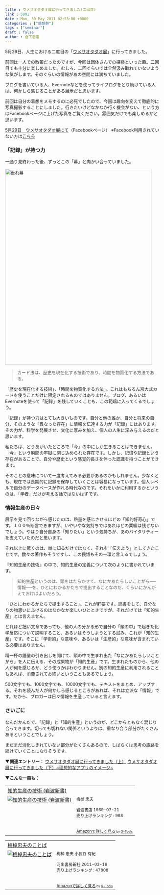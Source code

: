 ```yaml
---
title : ウメサオタダオ展に行ってきました(二回目)
link : 5901
date : Mon, 30 May 2011 02:53:00 +0000
categories : ["感想群"]
tags : ["seminar"]
draft : false
author : 倉下忠憲
---
```


5月29日、人生における二度目の「<a href="http://www.minpaku.ac.jp/special/umesao/">ウメサオタダオ展</a>」に行ってきました。

前回は一人での散策だったのですが、今回は団体さんでの探検といった趣。二回目でも十分に楽しめました。むしろ、二回ぐらいでは全然汲み取れていないような気がします。そのぐらいの情報があの空間には満ちていました。

ブログを書いている人、Evernoteなどを使ってライフログをとり続けている人は、何かしら感じることがある展示だと思います。

前回は自分の着想をメモするのに必死でしたので、今回は趣向を変えて徹底的に写真撮影することにしました。行きたいけどなかなか行く機会がない、という方はFacebookページに上げた写真をご覧ください。雰囲気だけでも楽しめるかと思います。

<a href="http://www.facebook.com/media/set/?set=a.190214977696097.63431.100366706680925">
5月29日　ウメサオタダオ展にて</a>（Facebookページ）
※Facebook利用されていない方は<a href="http://www.facebook.com/media/set/?set=a.190214977696097.63431.100366706680925&l=c63d86560d">こちら</a>


<h3>「記録」が持つ力</h3>
一通り見終わった後、ずっとこの「幕」と向かい合っていました。

<a href="https://rashita.net/blog/wp-content/uploads/2011/05/1000001792.jpg"><img src="https://rashita.net/blog/wp-content/uploads/2011/05/1000001792.jpg" alt="垂れ幕" title="垂れ幕" width="480" height="640" class="alignnone size-full wp-image-5902" /></a>

<blockquote>
カード法は、歴史を現在化する技術であり、時間を物質化する方法である。
</blockquote>

「歴史を現在化する技術」、「時間を物質化する方法」。これはもちろん京大式カードを使うことだけに限定されるものではありません。ブログ、あるいはEvernoteを使って「記録」を残していくことも、この範疇に入ってくるでしょう。

「記録」が持つ力はとても大きいものです。自分と他の誰か、自分と将来の自分、そのような「異なった存在」に情報を伝達する力が「記録」にはあります。その力が、科学を発展させ、文化に厚みを加え、個人の人生に深み与えるのだと思います。

私たちは、どうあがいたところで「今」の中にしか生きることはできません。「今」という瞬間の牢獄に閉じ込められた存在です。しかし、記憶や記録という存在があることで、自分や歴史という感覚的長さを伴った認識を持つことができます。

そのことの意味について一度考えてみる必要があるのかもしれません。少なくとも、現在では長期的に記録を保存していくことは容易になっています。個人レベルで自分のデータベースが作れる時代なのです。それをいかに利用するかというのは、「学者」だけが考える話ではないはずです。

<h3>情報生産の日々</h3>
展示を見て回りながら感じたのは、熱量を感じさせるほどの「知的好奇心」です。１００％断言できますが、いやいやな気持ちではあれほどの業績は残せないでしょう。やはり自分自身の「知りたい」という気持ちが、あのバイタリティーを支えていたのだと思います。

それ以上に驚くのは、単に知るだけではなく、それを「伝えよう」としてきたことです。数々の著作もそうですし、この民博もその一環と言えるでしょう。

『知的生産の技術』の中で、知的生産の定義について次のように書かれています。

<blockquote>
知的生産というのは、頭をはたらかせて、なにかあたらしいことがら──情報──を、ひとにわかるかたちで提出することなのだ、くらいにかんがえておけばよいだろう。
</blockquote>

「ひとにわかるかたちで提出すること」。これが肝要です。読書をして、自分なりの物思いにふけるのはなかなか楽しいひとときですが、それだけでは「知的生産」とは言えません。

どれほど拙い文章であっても、他の人の分かる形で自分の「頭の中」で起きた化学反応について説明すること、あるいはそうしようとする試み、これが「知的生産」です。そこに「学術的」な意味や、あるいは「生産的」な意味が含まれている必要はありません。

精一杯の語彙の引き出しを開けて、頭の中で生まれ出た「なにかあたらしいことがら」を人に伝える、その成果物が「知的生産」です。生まれたものから、他の人が何を感じるか、どう使うかはわかりません。別の知的生産に利用されることもあれば、消費されてお終いということもあるでしょう。

500文字でも、1000文字でも、10000文字でも、テキストをまとめ、アップする。それを読んだ人が何かしら感じるところがあれば、それは立派な「情報」です。だから、ブロガーは日々情報を生産していると言えます。

<h3>さいごに</h3>
なんだかんだで、「記録」と「知的生産」というのが、どこからともなく混じり合ってきます。切っても切れない関係というよりは、重なり合う部分がたくさんあるということでしょう。

まだまだ消化しきれていない部分がたくさんあるので、しばらくは思考の旅路を続けていくことになりそうです。


<strong>▼関連エントリー：</strong>
<a href="https://rashita.net/blog/?p=5710">ウメサオタダオ展に行ってきました（上）</a>
<a href="https://rashita.net/blog/?p=5722">ウメサオタダオ展に行ってきました（下）~理想的なアプリのイメージ~</a>

<strong>▼こんな一冊も：</strong>
<table  border="0" cellpadding="5"><tr><td colspan="2"><a href="http://www.amazon.co.jp/%E7%9F%A5%E7%9A%84%E7%94%9F%E7%94%A3%E3%81%AE%E6%8A%80%E8%A1%93-%E5%B2%A9%E6%B3%A2%E6%96%B0%E6%9B%B8-%E6%A2%85%E6%A3%B9-%E5%BF%A0%E5%A4%AB/dp/4004150930%3FSubscriptionId%3D15SMZCTB9V8NGR2TW082%26tag%3Drashita1000-22%26linkCode%3Dxm2%26camp%3D2025%26creative%3D165953%26creativeASIN%3D4004150930" target="_top">知的生産の技術 (岩波新書)</a><img src="http://www.assoc-amazon.jp/e/ir?t=rashita1000-22&l=ur2&o=9" width="1" height="1" style="border: none;" alt="" /></td></tr><tr><td valign="top"><a href="http://www.amazon.co.jp/%E7%9F%A5%E7%9A%84%E7%94%9F%E7%94%A3%E3%81%AE%E6%8A%80%E8%A1%93-%E5%B2%A9%E6%B3%A2%E6%96%B0%E6%9B%B8-%E6%A2%85%E6%A3%B9-%E5%BF%A0%E5%A4%AB/dp/4004150930%3FSubscriptionId%3D15SMZCTB9V8NGR2TW082%26tag%3Drashita1000-22%26linkCode%3Dxm2%26camp%3D2025%26creative%3D165953%26creativeASIN%3D4004150930" target="_top"><img src="http://ecx.images-amazon.com/images/I/41Q9KKMZYAL._SL160_.jpg" border="0" alt="知的生産の技術 (岩波新書)" /></a></td><td valign="top"><font size="-1">梅棹 忠夫 <br /><br />岩波書店  1969-07-21<br />売り上げランキング : 968<br /><br /><br /><a href="http://www.amazon.co.jp/%E7%9F%A5%E7%9A%84%E7%94%9F%E7%94%A3%E3%81%AE%E6%8A%80%E8%A1%93-%E5%B2%A9%E6%B3%A2%E6%96%B0%E6%9B%B8-%E6%A2%85%E6%A3%B9-%E5%BF%A0%E5%A4%AB/dp/4004150930%3FSubscriptionId%3D15SMZCTB9V8NGR2TW082%26tag%3Drashita1000-22%26linkCode%3Dxm2%26camp%3D2025%26creative%3D165953%26creativeASIN%3D4004150930" target="_top">Amazonで詳しく見る</a></font><font size="-2"> by <a href="http://www.goodpic.com/mt/aws/index.html" >G-Tools</a></font></td></tr></table>

<table  border="0" cellpadding="5"><tr><td colspan="2"><a href="http://www.amazon.co.jp/%E6%A2%85%E6%A3%B9%E5%BF%A0%E5%A4%AB%E3%81%AE%E3%81%93%E3%81%A8%E3%81%B0-%E6%A2%85%E6%A3%B9-%E5%BF%A0%E5%A4%AB/dp/4309245447%3FSubscriptionId%3D15SMZCTB9V8NGR2TW082%26tag%3Drashita1000-22%26linkCode%3Dxm2%26camp%3D2025%26creative%3D165953%26creativeASIN%3D4309245447" target="_top">梅棹忠夫のことば</a><img src="http://www.assoc-amazon.jp/e/ir?t=rashita1000-22&l=ur2&o=9" width="1" height="1" style="border: none;" alt="" /></td></tr><tr><td valign="top"><a href="http://www.amazon.co.jp/%E6%A2%85%E6%A3%B9%E5%BF%A0%E5%A4%AB%E3%81%AE%E3%81%93%E3%81%A8%E3%81%B0-%E6%A2%85%E6%A3%B9-%E5%BF%A0%E5%A4%AB/dp/4309245447%3FSubscriptionId%3D15SMZCTB9V8NGR2TW082%26tag%3Drashita1000-22%26linkCode%3Dxm2%26camp%3D2025%26creative%3D165953%26creativeASIN%3D4309245447" target="_top"><img src="http://ecx.images-amazon.com/images/I/41IclleUEVL._SL160_.jpg" border="0" alt="梅棹忠夫のことば" /></a></td><td valign="top"><font size="-1">梅棹 忠夫 小長谷 有紀 <br /><br />河出書房新社  2011-03-16<br />売り上げランキング : 47808<br /><br /><br /><a href="http://www.amazon.co.jp/%E6%A2%85%E6%A3%B9%E5%BF%A0%E5%A4%AB%E3%81%AE%E3%81%93%E3%81%A8%E3%81%B0-%E6%A2%85%E6%A3%B9-%E5%BF%A0%E5%A4%AB/dp/4309245447%3FSubscriptionId%3D15SMZCTB9V8NGR2TW082%26tag%3Drashita1000-22%26linkCode%3Dxm2%26camp%3D2025%26creative%3D165953%26creativeASIN%3D4309245447" target="_top">Amazonで詳しく見る</a></font><font size="-2"> by <a href="http://www.goodpic.com/mt/aws/index.html" >G-Tools</a></font></td></tr></table>

